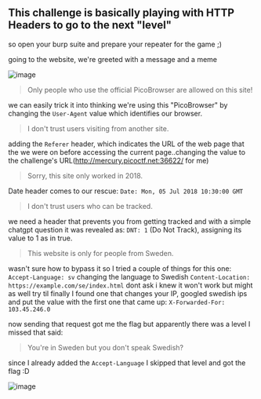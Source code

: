 ## This challenge is basically playing with HTTP Headers to go to the next "level"
so open your burp suite and prepare your repeater for the game ;)

going to the website, we're greeted with a message and a meme

![image](https://github.com/0xbazooka/picoCTF/assets/99322823/ceec9c7f-0c5c-490e-8f66-bf2a1d32bc66)

> Only people who use the official PicoBrowser are allowed on this site!

we can easily trick it into thinking we're using this "PicoBrowser" by changing the `User-Agent` value which identifies our browser.


>I don't trust users visiting from another site.

adding the `Referer` header, which indicates the URL of the web page that the we were on before accessing the current page..changing the value to the challenge's URL(http://mercury.picoctf.net:36622/ for me)


>Sorry, this site only worked in 2018.

Date header comes to our rescue: `Date: Mon, 05 Jul 2018 10:30:00 GMT`


>I don't trust users who can be tracked.

we need a header that prevents you from getting tracked and with a simple chatgpt question it was revealed as: `DNT: 1` (Do Not Track), assigning its value to 1 as in true.


>This website is only for people from Sweden.

wasn't sure how to bypass it so I tried a couple of things for this one:
`Accept-Language: sv` changing the language to Swedish
`Content-Location: https://example.com/se/index.html` dont ask i knew it won't work but might as well try
til finally I found one that changes your IP, googled swedish ips and put the value with the first one that came up: `X-Forwarded-For: 103.45.246.0`


now sending that request got me the flag but apparently there was a level I missed that said:
>You're in Sweden but you don't speak Swedish?

since I already added the `Accept-Language` I skipped that level and got the flag :D


![image](https://github.com/0xbazooka/picoCTF/assets/99322823/3478e640-bec8-4897-a76f-47ddae2bd161)
